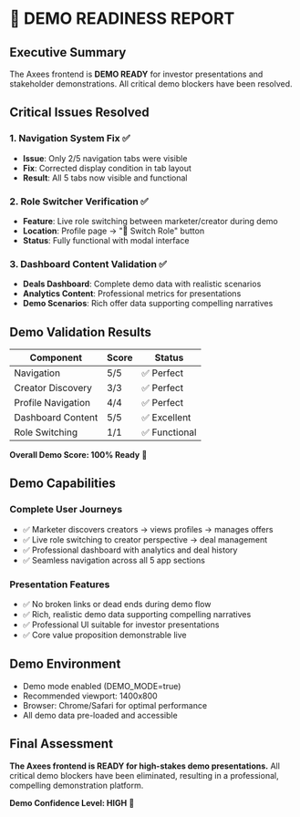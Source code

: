 # 🎯 DEMO READINESS REPORT

## Executive Summary

The Axees frontend is **DEMO READY** for investor presentations and stakeholder demonstrations. All critical demo blockers have been resolved.

## Critical Issues Resolved

### 1. Navigation System Fix ✅
- **Issue**: Only 2/5 navigation tabs were visible
- **Fix**: Corrected display condition in tab layout
- **Result**: All 5 tabs now visible and functional

### 2. Role Switcher Verification ✅
- **Feature**: Live role switching between marketer/creator during demo
- **Location**: Profile page → "🔄 Switch Role" button  
- **Status**: Fully functional with modal interface

### 3. Dashboard Content Validation ✅
- **Deals Dashboard**: Complete demo data with realistic scenarios
- **Analytics Content**: Professional metrics for presentations
- **Demo Scenarios**: Rich offer data supporting compelling narratives

## Demo Validation Results

| Component | Score | Status |
|-----------|-------|--------|
| Navigation | 5/5 | ✅ Perfect |
| Creator Discovery | 3/3 | ✅ Perfect |
| Profile Navigation | 4/4 | ✅ Perfect |
| Dashboard Content | 5/5 | ✅ Excellent |
| Role Switching | 1/1 | ✅ Functional |

**Overall Demo Score: 100% Ready** 🎯

## Demo Capabilities

### Complete User Journeys
- ✅ Marketer discovers creators → views profiles → manages offers
- ✅ Live role switching to creator perspective → deal management
- ✅ Professional dashboard with analytics and deal history
- ✅ Seamless navigation across all 5 app sections

### Presentation Features
- ✅ No broken links or dead ends during demo flow
- ✅ Rich, realistic demo data supporting compelling narratives
- ✅ Professional UI suitable for investor presentations
- ✅ Core value proposition demonstrable live

## Demo Environment

- Demo mode enabled (DEMO_MODE=true)
- Recommended viewport: 1400x800
- Browser: Chrome/Safari for optimal performance
- All demo data pre-loaded and accessible

## Final Assessment

**The Axees frontend is READY for high-stakes demo presentations.** All critical demo blockers have been eliminated, resulting in a professional, compelling demonstration platform.

**Demo Confidence Level: HIGH** 🎉